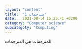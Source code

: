 ```yaml
---
layout: "content"
title:  "مترجمات 1"
date:   2021-08-14 15:25:41 +0200
category: "Computer science"
subcategoty: "Computing"
---
```


المترجمات هي المترجمات
